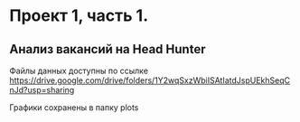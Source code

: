 # Проект 1, часть 1.
## Анализ вакансий на Head Hunter

Файлы данных доступны по ссылке https://drive.google.com/drive/folders/1Y2wqSxzWbiISAtIatdJspUEkhSeqCnJd?usp=sharing

Графики сохранены в папку plots